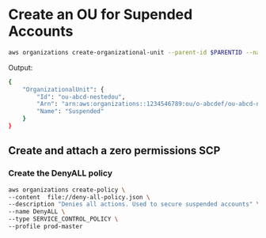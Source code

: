 # Create an OU for Supended Accounts

```bash
aws organizations create-organizational-unit --parent-id $PARENTID --name Suspended --profile prod-master
```

Output:

```bash
{
    "OrganizationalUnit": {
        "Id": "ou-abcd-nestedou",
        "Arn": "arn:aws:organizations::1234546789:ou/o-abcdef/ou-abcd-nestedou",
        "Name": "Suspended"
    }
}
```

## Create and attach a zero permissions SCP

### Create the DenyALL policy

```bash
aws organizations create-policy \
--content  file://deny-all-policy.json \
--description "Denies all actions. Used to secure suspended accounts" \
--name DenyALL \
--type SERVICE_CONTROL_POLICY \
--profile prod-master
```
